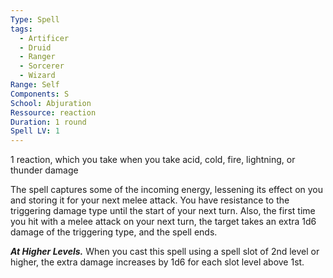 ```yaml
---
Type: Spell
tags:
  - Artificer
  - Druid
  - Ranger
  - Sorcerer
  - Wizard
Range: Self
Components: S
School: Abjuration
Ressource: reaction
Duration: 1 round
Spell LV: 1
---
```

1 reaction, which you take when you take acid, cold, fire, lightning, or thunder damage

The spell captures some of the incoming energy, lessening its effect on you and storing it for your next melee attack. You have resistance to the triggering damage type until the start of your next turn. Also, the first time you hit with a melee attack on your next turn, the target takes an extra 1d6 damage of the triggering type, and the spell ends.

**_At Higher Levels._** When you cast this spell using a spell slot of 2nd level or higher, the extra damage increases by 1d6 for each slot level above 1st.